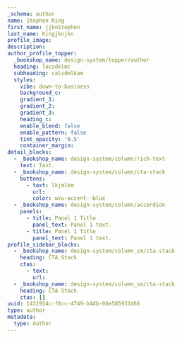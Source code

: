 ```yaml
---
_schema: author
name: Stephen King
first_name: jjknStephen
last_name: Kingjknjkn
profile_image:
description:
author_profile_topper:
  _bookshop_name: design-system/topper/author
  heading: lacsdklmc
  subheading: calsdmlkam
  styles:
    vibe: down-to-business
    background_c:
    gradient_1:
    gradient_2:
    gradient_3:
    heading_c:
    enable_blend: false
    enable_pattern: false
    tint_opacity: '0.5'
    container_margin:
detail_blocks:
  - _bookshop_name: design-system/column/rich-text
    text: Text.
  - _bookshop_name: design-system/column/cta-stack
    buttons:
      - text: lkjmlkm
        url:
        color: wvu-accent--blue
  - _bookshop_name: design-system/column/accordion
    panels:
      - title: Panel 1 Title
        panel_text: Panel 1 text.
      - title: Panel 1 Title
        panel_text: Panel 1 text.
profile_sidebar_blocks:
  - _bookshop_name: design-system/column_sm/cta-stack
    heading: CTA Stack
    ctas:
      - text:
        url:
  - _bookshop_name: design-system/column_sm/cta-stack
    heading: CTA Stack
    ctas: []
uuid: 1431914c-f6cc-4749-b4db-06e585933d66
type: author
metadata:
  type: Author
---
```

